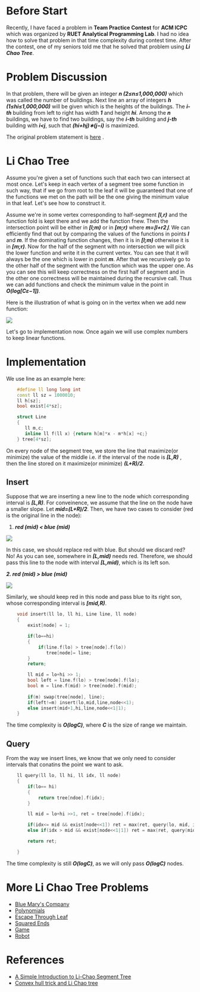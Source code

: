 # **Before Start**
Recently, I have faced a problem in **Team Practice Contest** for **ACM ICPC** which was organized by **RUET Analytical Programming Lab**. I had no idea how to solve that problem in that time complexity during contest time. After the contest, one of my seniors told me that he solved that problem using **_Li Chao Tree_**.

# **Problem Discussion**
In that problem, there will be given an integer **_n (2≤n≤1,000,000)_** which was called the number of buildings. Next line an array of integers **_h (1≤hi≤1,000,000)_** will be given which is the heights of the buildings. The **_i-th_** building from left to right has width **_1_** and height **_hi_**. Among the **_n_** buildings, we have to find two buildings, say the **_i-th_** building and **_j-th_** building with **_i<j_**, such that **_(hi+hj)∗(j−i)_** is maximized.

The original problem statement is [here](https://codeforces.com/gym/102920/problem/L) .

# **Li Chao Tree**
Assume you're given a set of functions such that each two can intersect at most once. Let's keep in each vertex of a segment tree some function in such way, that if we go from root to the leaf it will be guaranteed that one of the functions we met on the path will be the one giving the minimum value in that leaf. Let's see how to construct it.

Assume we're in some vertex corresponding to half-segment **_[l,r)_** and the function fold is kept there and we add the function fnew. Then the intersection point will be either in **_[l;m)_** or in **_[m;r)_** where **_m=⌊l+r2⌋_**. We can efficiently find that out by comparing the values of the functions in points **_l_** and **_m_**. If the dominating function changes, then it is in **_[l;m)_** otherwise it is in **_[m;r)_**. Now for the half of the segment with no intersection we will pick the lower function and write it in the current vertex. You can see that it will always be the one which is lower in point **_m_**. After that we recursively go to the other half of the segment with the function which was the upper one. As you can see this will keep correctness on the first half of segment and in the other one correctness will be maintained during the recursive call. Thus we can add functions and check the minimum value in the point in **_O(log[Cε−1])_**.

Here is the illustration of what is going on in the vertex when we add new function:

![](https://raw.githubusercontent.com/e-maxx-eng/e-maxx-eng/master/img/li_chao_vertex.png)

Let's go to implementation now. Once again we will use complex numbers to keep linear functions.

# **Implementation**
We use line as an example here:

```cpp - C++
    #define ll long long int 
    const ll sz = 1000010;
    ll h[sz];
    bool exist[4*sz];

    struct Line
    {
       ll m,c;
       inline ll f(ll x) {return h[m]*x - m*h[x] +c;}
    } tree[4*sz];
```


On every node of the segment tree, we store the line that maximize(or minimize) the value of the middle i.e. if the interval of the node is **_[L,R)_** , then the line stored on it maximize(or minimize) **_(L+R)/2_**.


## **Insert**

Suppose that we are inserting a new line to the node which corresponding interval is **_[L,R)_**. For conveinence, we assume that the line on the node have a smaller slope. Let **_mid=(L+R)/2_**. Then, we have two cases to consider (red is the original line in the node):

1. **_red (mid) < blue (mid)_**

![](https://robert1003.github.io/assets/images/li-chao-segment-tree/smaller.png)


In this case, we should replace red with blue. But should we discard red? No! As you can see, somewhere in **_[L,mid)_** needs red. Therefore, we should pass this line to the node with interval **_[L,mid)_**, which is its left son.

**_2. red (mid) > blue (mid)_**

![](https://robert1003.github.io/assets/images/li-chao-segment-tree/greater.png)

Similarly, we should keep red in this node and pass blue to its right son, whose corresponding interval is **_[mid,R)_**.

```cpp - C++
    void insert(ll lo, ll hi, Line line, ll node)
    {
        exist[node] = 1;

        if(lo==hi)
        {
            if(line.f(lo) > tree[node].f(lo))
               tree[node]= line;
        }
        return;

        ll mid = lo+hi >> 1;
        bool left = line.f(lo) > tree[node].f(lo);
        bool m = line.f(mid) > tree[node].f(mid);
        
        if(m) swap(tree[node], line);
        if(left!=m) insert(lo,mid,line,node<<1);
        else insert(mid+1,hi,line,node<<1|1);
    }
```
The time complexity is **_O(logC)_**, where **_C_** is the size of range we maintain.

## **Query**
From the way we insert lines, we know that we only need to consider intervals that conatins the point we want to ask.

```cpp - C++
    ll query(ll lo, ll hi, ll idx, ll node)
    {
        if(lo== hi)
        {
            return tree[ndoe].f(idx);
        }

        ll mid = lo+hi >>1, ret = tree[node].f(idx);

        if(idx<= mid && exist[node<<1]) ret = max(ret, query(lo, mid, idx, node<<1));
        else if(idx > mid && exist[node<<1|1]) ret = max(ret, query(mid+1, hi, idx, node<<1|1));

        return ret;

    }
```
The time complexity is still **_O(logC)_**, as we will only pass **_O(logC)_** nodes.

# **More Li Chao Tree Problems**
* [Blue Mary's Company](https://www.lydsy.com/JudgeOnline/problem.php?id=1568)
* [Polynomials](https://www.codechef.com/NOV17/problems/POLY)
* [Escape Through Leaf](https://www.codeforces.com/problemset/problem/932/F)
* [Squared Ends](https://www.csacademy.com/contest/archive/task/squared-ends)
* [Game](https://www.lydsy.com/JudgeOnline/problem.php?id=4515)
* [Robot](https://www.lydsy.com/JudgeOnline/problem.php?id=3938)


# **References**
* [A Simple Introduction to Li-Chao Segment Tree](https://robert1003.github.io/2020/02/06/li-chao-segment-tree.html)
* [Convex hull trick and Li Chao tree](https://cp-algorithms.com/geometry/convex_hull_trick.html)
